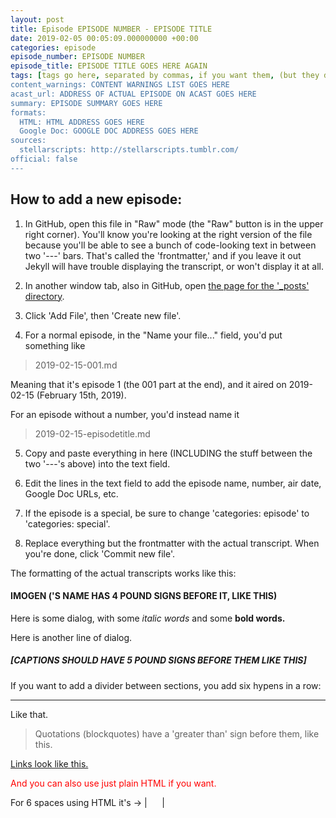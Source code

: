 ```yaml
---
layout: post
title: Episode EPISODE NUMBER - EPISODE TITLE
date: 2019-02-05 00:05:09.000000000 +00:00
categories: episode
episode_number: EPISODE NUMBER
episode_title: EPISODE TITLE GOES HERE AGAIN
tags: [tags go here, separated by commas, if you want them, (but they don't actually work on GitHub Pages)]
content_warnings: CONTENT WARNINGS LIST GOES HERE
acast_url: ADDRESS OF ACTUAL EPISODE ON ACAST GOES HERE
summary: EPISODE SUMMARY GOES HERE
formats:
  HTML: HTML ADDRESS GOES HERE
  Google Doc: GOOGLE DOC ADDRESS GOES HERE
sources:
  stellarscripts: http://stellarscripts.tumblr.com/
official: false
---
```


## How to add a new episode:

1. In GitHub, open this file in "Raw" mode (the "Raw" button is in the upper right corner). You'll know you're looking at the right version of the file because you'll be able to see a bunch of code-looking text in between two '---' bars. That's called the 'frontmatter,' and if you leave it out Jekyll will have trouble displaying the transcript, or won't display it at all.

2. In another window tab, also in GitHub, open [the page for the '\_posts' directory](https://github.com/stellarscripts/stellar_firma_transcripts/tree/master/_posts).

3. Click 'Add File', then 'Create new file'.

4. For a normal episode, in the "Name your file..." field, you'd put something like

> 2019-02-15-001.md

Meaning that it's episode 1 (the 001 part at the end), and it aired on 2019-02-15 (February 15th, 2019).

For an episode without a number, you'd instead name it

> 2019-02-15-episodetitle.md

5. Copy and paste everything in here (INCLUDING the stuff between the two '---'s above) into the text field.

6. Edit the lines in the text field to add the episode name, number, air date, Google Doc URLs, etc.

7. If the episode is a special, be sure to change 'categories: episode' to 'categories: special'.

8. Replace everything but the frontmatter with the actual transcript. When you're done, click 'Commit new file'.

The formatting of the actual transcripts works like this: 

#### IMOGEN ('S NAME HAS 4 POUND SIGNS BEFORE IT, LIKE THIS)

Here is some dialog, with some *italic words* and some __bold words.__

Here is another line of dialog.

##### [CAPTIONS SHOULD HAVE 5 POUND SIGNS BEFORE THEM LIKE THIS]

If you want to add a divider between sections, you add six hypens in a row:

------

Like that.

> Quotations (blockquotes) have a 'greater than' sign before them, like this.

[Links look like this.](http://www.example.com/)

<span style="color: red;">And you can also use just plain HTML if you want.</span>

For 6 spaces using HTML it's -> |&nbsp;&nbsp;&nbsp;&nbsp;&nbsp;&nbsp;|
